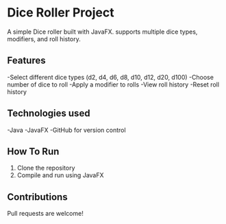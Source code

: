 # Dice Roller Project 
A simple Dice roller built with JavaFX. supports multiple dice types, modifiers, and roll history. 

## Features
-Select different dice types (d2, d4, d6, d8, d10, d12, d20, d100) 
-Choose number of dice to roll 
-Apply a modifier to rolls
-View roll history 
-Reset roll history 

## Technologies used 
-Java 
-JavaFX 
-GitHub for version control 

## How To Run 
1. Clone the repository
2. Compile and run using JavaFX

## Contributions 
Pull requests are welcome! 
